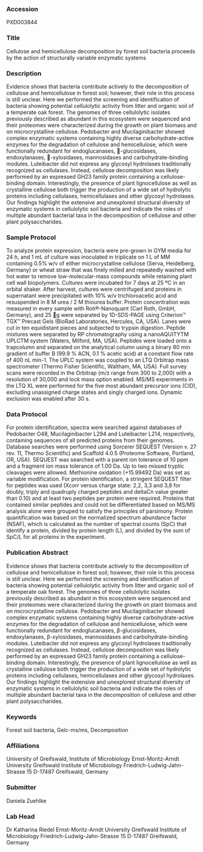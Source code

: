### Accession
PXD003844

### Title
Cellulose and hemicellulose decomposition by forest soil bacteria proceeds by the action of structurally variable enzymatic systems

### Description
Evidence shows that bacteria contribute actively to the decomposition of cellulose and hemicellulose in forest soil; however, their role in this process is still unclear. Here we performed the screening and identification of bacteria showing potential cellulolytic activity from litter and organic soil of a temperate oak forest. The genomes of three cellulolytic isolates previously described as abundant in this ecosystem were sequenced and their proteomes were characterized during the growth on plant biomass and on microcrystalline cellulose. Pedobacter and Mucilaginibacter showed complex enzymatic systems containing highly diverse carbohydrate-active enzymes for the degradation of cellulose and hemicellulose, which were functionally redundant for endoglucanases, -glucosidases, endoxylanases, -xylosidases, mannosidases and carbohydrate-binding modules. Luteibacter did not express any glycosyl hydrolases traditionally recognized as cellulases. Instead, cellulose decomposition was likely performed by an expressed GH23 family protein containing a cellulose-binding domain. Interestingly, the presence of plant lignocellulose as well as crystalline cellulose both trigger the production of a wide set of hydrolytic proteins including cellulases, hemicellulases and other glycosyl hydrolases. Our findings highlight the extensive and unexplored structural diversity of enzymatic systems in cellulolytic soil bacteria and indicate the roles of multiple abundant bacterial taxa in the decomposition of cellulose and other plant polysaccharides.

### Sample Protocol
To analyze protein expression, bacteria were pre-grown in GYM media for 24 h, and 1 mL of culture was inoculated in triplicate on 1 L of MM containing 0.5% w/v of either microcrystalline cellulose (Serva, Heidelberg, Germany) or wheat straw that was finely milled and repeatedly washed with hot water to remove low-molecular-mass compounds while retaining plant cell wall biopolymers. Cultures were incubated for 7 days at 25 ºC in an orbital shaker. After harvest, cultures were centrifuged and proteins in supernatant were precipitated with 10% w/v trichloroacetic acid and resuspended in 8 M urea / 2 M thiourea buffer. Protein concentration was measured in every sample with Roti®-Nanoquant (Carl Roth, GmbH, Germany), and 25 g were separated by 1D-SDS-PAGE using Criterion™ TGX™ Precast Gels (BioRad Laboratories, Hercules, CA, USA). Lanes were cut in ten equidistant pieces and subjected to trypsin digestion. Peptide mixtures were separated by RP chromatography using a nanoAQUITYTM UPLCTM system (Waters, Milford, MA, USA). Peptides were loaded onto a trapcolumn and separated on the analytical column using a binary 80 min gradient of buffer B (99.9 % ACN, 0.1 % acetic acid) at a constant flow rate of 400 nL min-1. The UPLC system was coupled to an LTQ Orbitrap mass spectrometer (Thermo Fisher Scientific, Waltham, MA, USA). Full survey scans were recorded in the Orbitrap (m/z range from 300 to 2,000) with a resolution of 30,000 and lock mass option enabled. MS/MS experiments in the LTQ XL were performed for the five most abundant precursor ions (CID), excluding unassigned charge states and singly charged ions. Dynamic exclusion was enabled after 30 s.

### Data Protocol
For protein identification, spectra were searched against databases of Pedobacter O48, Mucilaginibacter L294 and Luteibacter L214, respectively, containing sequences of all predicted proteins from their genomes. Database searches were performed using Sorcerer SEQUEST (Version v. 27 rev. 11, Thermo Scientific) and Scaffold 4.0.5 (Proteome Software, Portland, OR, USA). SEQUEST was searched with a parent ion tolerance of 10 ppm and a fragment ion mass tolerance of 1.00 Da. Up to two missed tryptic cleavages were allowed. Methionine oxidation (+15.99492 Da) was set as variable modification. For protein identification, a stringent SEQUEST filter for peptides was used (Xcorr versus charge state: 2,2, 3,3 and 3,8 for doubly, triply and quadruply charged peptides and deltaCn value greater than 0.10) and at least two peptides per protein were required. Proteins that contained similar peptides and could not be differentiated based on MS/MS analysis alone were grouped to satisfy the principles of parsimony. Protein quantification was based on the normalized spectrum abundance factor (NSAF), which is calculated as the number of spectral counts (SpC) that identify a protein, divided by protein length (L), and divided by the sum of SpC/L for all proteins in the experiment.

### Publication Abstract
Evidence shows that bacteria contribute actively to the decomposition of cellulose and hemicellulose in forest soil; however, their role in this process is still unclear. Here we performed the screening and identification of bacteria showing potential cellulolytic activity from litter and organic soil of a temperate oak forest. The genomes of three cellulolytic isolates previously described as abundant in this ecosystem were sequenced and their proteomes were characterized during the growth on plant biomass and on microcrystalline cellulose. Pedobacter and Mucilaginibacter showed complex enzymatic systems containing highly diverse carbohydrate-active enzymes for the degradation of cellulose and hemicellulose, which were functionally redundant for endoglucanases, &#x3b2;-glucosidases, endoxylanases, &#x3b2;-xylosidases, mannosidases and carbohydrate-binding modules. Luteibacter did not express any glycosyl hydrolases traditionally recognized as cellulases. Instead, cellulose decomposition was likely performed by an expressed GH23 family protein containing a cellulose-binding domain. Interestingly, the presence of plant lignocellulose as well as crystalline cellulose both trigger the production of a wide set of hydrolytic proteins including cellulases, hemicellulases and other glycosyl hydrolases. Our findings highlight the extensive and unexplored structural diversity of enzymatic systems in cellulolytic soil bacteria and indicate the roles of multiple abundant bacterial taxa in the decomposition of cellulose and other plant polysaccharides.

### Keywords
Forest soil bacteria, Gelc-ms/ms, Decomposition

### Affiliations
University of Greifswald, Institute of Microbiology
Ernst-Moritz-Arndt University Greifswald Institute of Microbiology Friedrich-Ludwig-Jahn-Strasse 15 D-17487 Greifswald, Germany

### Submitter
Daniela Zuehlke

### Lab Head
Dr Katharina Riedel
Ernst-Moritz-Arndt University Greifswald Institute of Microbiology Friedrich-Ludwig-Jahn-Strasse 15 D-17487 Greifswald, Germany


